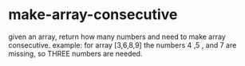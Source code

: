 # make-array-consecutive
given an array, return how many numbers and need to make array consecutive.  example:  for array [3,6,8,9]  the numbers 4 ,5 , and 7 are missing, so THREE numbers are needed.
